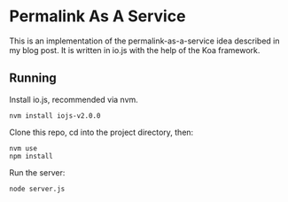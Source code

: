 # Permalink As A Service

This is an implementation of the permalink-as-a-service idea described in my blog post. It is written in io.js with the help of the Koa framework.

## Running

Install io.js, recommended via nvm.

```
nvm install iojs-v2.0.0
```

Clone this repo, cd into the project directory, then:

```
nvm use
npm install
```
Run the server:

```
node server.js
```

